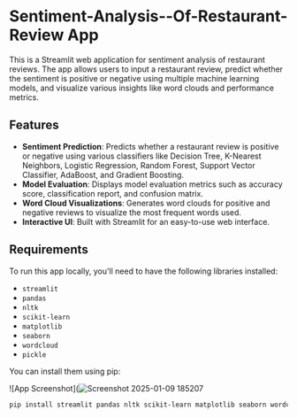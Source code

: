# Sentiment-Analysis--Of-Restaurant-Review App

This is a Streamlit web application for sentiment analysis of restaurant reviews. The app allows users to input a restaurant review, predict whether the sentiment is positive or negative using multiple machine learning models, and visualize various insights like word clouds and performance metrics.

## Features

- **Sentiment Prediction**: Predicts whether a restaurant review is positive or negative using various classifiers like Decision Tree, K-Nearest Neighbors, Logistic Regression, Random Forest, Support Vector Classifier, AdaBoost, and Gradient Boosting.
- **Model Evaluation**: Displays model evaluation metrics such as accuracy score, classification report, and confusion matrix.
- **Word Cloud Visualizations**: Generates word clouds for positive and negative reviews to visualize the most frequent words used.
- **Interactive UI**: Built with Streamlit for an easy-to-use web interface.

## Requirements

To run this app locally, you'll need to have the following libraries installed:

- `streamlit`
- `pandas`
- `nltk`
- `scikit-learn`
- `matplotlib`
- `seaborn`
- `wordcloud`
- `pickle`

You can install them using pip:

![App Screenshot](![Screenshot 2025-01-09 185207](https://github.com/user-attachments/assets/414faeac-d008-43e7-8a41-e913b676aad8)

```bash
pip install streamlit pandas nltk scikit-learn matplotlib seaborn wordcloud
